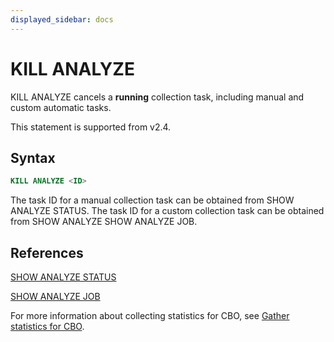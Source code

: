 ```yaml
---
displayed_sidebar: docs
---
```


# KILL ANALYZE

KILL ANALYZE cancels a **running** collection task, including manual and custom automatic tasks.

This statement is supported from v2.4.

## Syntax

```SQL
KILL ANALYZE <ID>
```

The task ID for a manual collection task can be obtained from SHOW ANALYZE STATUS. The task ID for a custom collection task can be obtained from SHOW ANALYZE SHOW ANALYZE JOB.

## References

[SHOW ANALYZE STATUS](SHOW_ANALYZE_STATUS.md)

[SHOW ANALYZE JOB](SHOW_ANALYZE_JOB.md)

For more information about collecting statistics for CBO, see [Gather statistics for CBO](../../../using_starrocks/Cost_based_optimizer.md).
